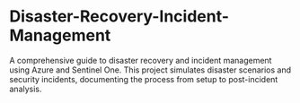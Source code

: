 # Disaster-Recovery-Incident-Management
A comprehensive guide to disaster recovery and incident management using Azure and Sentinel One. This project simulates disaster scenarios and security incidents, documenting the process from setup to post-incident analysis.
